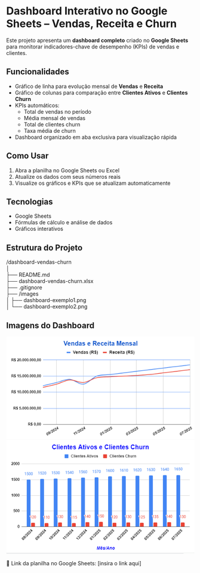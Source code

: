 # Dashboard Interativo no Google Sheets – Vendas, Receita e Churn

Este projeto apresenta um **dashboard completo** criado no **Google Sheets** para monitorar indicadores-chave de desempenho (KPIs) de vendas e clientes.

## Funcionalidades

- Gráfico de linha para evolução mensal de **Vendas** e **Receita**
- Gráfico de colunas para comparação entre **Clientes Ativos** e **Clientes Churn**
- KPIs automáticos:
  - Total de vendas no período
  - Média mensal de vendas
  - Total de clientes churn
  - Taxa média de churn
- Dashboard organizado em aba exclusiva para visualização rápida

## Como Usar

1. Abra a planilha no Google Sheets ou Excel
2. Atualize os dados com seus números reais
3. Visualize os gráficos e KPIs que se atualizam automaticamente

## Tecnologias

- Google Sheets
- Fórmulas de cálculo e análise de dados
- Gráficos interativos

## Estrutura do Projeto

/dashboard-vendas-churn  
│  
├── README.md  
├── dashboard-vendas-churn.xlsx  
├── .gitignore  
├── /images  
│   ├── dashboard-exemplo1.png  
│   └── dashboard-exemplo2.png  

## Imagens do Dashboard

![Dashboard Vendas e Receita](./images/dashboard-exemplo1.png)  
![Dashboard Clientes Ativos vs Churn](./images/dashboard-exemplo2.png)  

🔗 Link da planilha no Google Sheets: [insira o link aqui]
